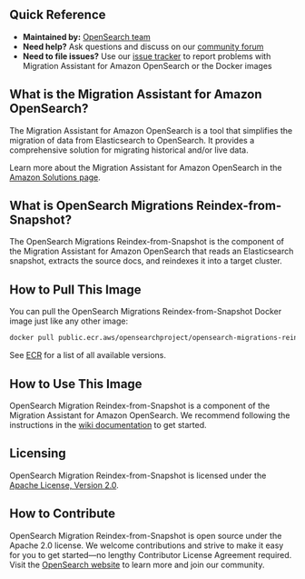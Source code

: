 ## Quick Reference

- **Maintained by:** [OpenSearch team](https://github.com/opensearch-project)
- **Need help?** Ask questions and discuss on our [community forum](https://forum.opensearch.org/tag/migration)
- **Need to file issues?** Use our [issue tracker](https://github.com/opensearch-project/opensearch-migrations/issues) to report problems with Migration Assistant for Amazon OpenSearch or the Docker images

## What is the Migration Assistant for Amazon OpenSearch?

The Migration Assistant for Amazon OpenSearch is a tool that simplifies the migration of data from Elasticsearch to OpenSearch. It provides a comprehensive solution for migrating historical and/or live data.

Learn more about the Migration Assistant for Amazon OpenSearch in the [Amazon Solutions page](https://aws.amazon.com/solutions/implementations/migration-assistant-for-amazon-opensearch-service/).

## What is OpenSearch Migrations Reindex-from-Snapshot?

The OpenSearch Migrations Reindex-from-Snapshot is the component of the Migration Assistant for Amazon OpenSearch that reads an Elasticsearch snapshot, extracts the source docs, and reindexes it into a target cluster.

## How to Pull This Image

You can pull the OpenSearch Migrations Reindex-from-Snapshot Docker image just like any other image:

```bash
docker pull public.ecr.aws/opensearchproject/opensearch-migrations-reindex-from-snapshot:latest
```

See [ECR](https://gallery.ecr.aws/opensearchproject/opensearch-migrations-reindex-from-snapshot) for a list of all available versions.

## How to Use This Image

OpenSearch Migration Reindex-from-Snapshot is a component of the Migration Assistant for Amazon OpenSearch. We recommend following the instructions in the [wiki documentation](https://github.com/opensearch-project/opensearch-migrations/wiki) to get started.

## Licensing

OpenSearch Migration Reindex-from-Snapshot is licensed under the [Apache License, Version 2.0](https://www.apache.org/licenses/LICENSE-2.0).

## How to Contribute

OpenSearch Migration Reindex-from-Snapshot is open source under the Apache 2.0 license. We welcome contributions and strive to make it easy for you to get started—no lengthy Contributor License Agreement required. Visit the [OpenSearch website](https://opensearch.org) to learn more and join our community.
